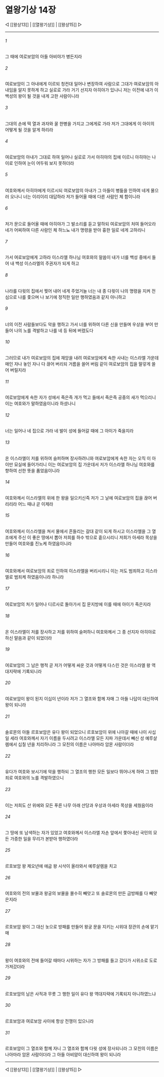# 열왕기상 14장

◁ [[왕상13]] | [[열왕기상]] | [[왕상15]] ▷
***

###### 1
그 때에 여로보암의 아들 아비야가 병든지라

###### 2
여로보암이 그 아내에게 이르되 청컨대 일어나 변장하여 사람으로 그대가 여로보암의 아내임을 알지 못하게 하고 실로로 가라 거기 선지자 아히야가 있나니 저는 이전에 내가 이 백성의 왕이 될 것을 내게 고한 사람이니라

###### 3
그대의 손에 떡 열과 과자와 꿀 한병을 가지고 그에게로 가라 저가 그대에게 이 아이의 어떻게 될 것을 알게 하리라

###### 4
여로보암의 아내가 그대로 하여 일어나 실로로 가서 아히야의 집에 이르니 아히야는 나이로 인하여 눈이 어두워 보지 못하더라

###### 5
여호와께서 아히야에게 이르시되 여로보암의 아내가 그 아들이 병듦을 인하여 네게 물으러 오나니 너는 이리이리 대답하라 저가 들어올 때에 다른 사람인 체 함이니라

###### 6
저가 문으로 들어올 때에 아히야가 그 발소리를 듣고 말하되 여로보암의 처여 들어오라 네가 어찌하여 다른 사람인 체 하느뇨 내가 명령을 받아 흉한 일로 네게 고하리니

###### 7
가서 여로보암에게 고하라 이스라엘 하나님 여호와의 말씀이 내가 너를 백성 중에서 들어 내 백성 이스라엘의 주권자가 되게 하고

###### 8
나라를 다윗의 집에서 찢어 내어 네게 주었거늘 너는 내 종 다윗이 나의 명령을 지켜 전심으로 나를 좇으며 나 보기에 정직한 일만 행하였음과 같지 아니하고

###### 9
너의 이전 사람들보다도 악을 행하고 가서 너를 위하여 다른 신을 만들며 우상을 부어 만들어 나의 노를 격발하고 나를 네 등 뒤에 버렸도다

###### 10
그러므로 내가 여로보암의 집에 재앙을 내려 여로보암에게 속한 사내는 이스라엘 가운데 매인 자나 놓인 자나 다 끊어 버리되 거름을 쓸어 버림 같이 여로보암의 집을 말갛게 쓸어 버릴지라

###### 11
여로보암에게 속한 자가 성에서 죽은즉 개가 먹고 들에서 죽은즉 공중의 새가 먹으리니 이는 여호와가 말하였음이니라 하셨나니

###### 12
너는 일어나 네 집으로 가라 네 발이 성에 들어갈 때에 그 아이가 죽을지라

###### 13
온 이스라엘이 저를 위하여 슬퍼하며 장사하려니와 여로보암에게 속한 자는 오직 이 아이만 묘실에 들어가리니 이는 여로보암의 집 가운데서 저가 이스라엘 하나님 여호와를 향하여 선한 뜻을 품었음이니라

###### 14
여호와께서 이스라엘의 위에 한 왕을 일으키신즉 저가 그 날에 여로보암의 집을 끊어 버리리라 어느 때냐 곧 이제라

###### 15
여호와께서 이스라엘을 쳐서 물에서 흔들리는 갈대 같이 되게 하시고 이스라엘을 그 열조에게 주신 이 좋은 땅에서 뽑아 저희를 하수 밖으로 흩으시리니 저희가 아세라 목상을 만들어 여호와를 진노케 하였음이니라

###### 16
여호와께서 여로보암의 죄로 인하여 이스라엘을 버리시리니 이는 저도 범죄하고 이스라엘로 범죄케 하였음이니라 하니라

###### 17
여로보암의 처가 일어나 디르사로 돌아가서 집 문지방에 이를 때에 아이가 죽은지라

###### 18
온 이스라엘이 저를 장사하고 저를 위하여 슬퍼하니 여호와께서 그 종 선지자 아히야로 하신 말씀과 같이 되었더라

###### 19
여로보암의 그 남은 행적 곧 저가 어떻게 싸운 것과 어떻게 다스린 것은 이스라엘 왕 역대지략에 기록되니라

###### 20
여로보암이 왕이 된지 이십이 년이라 저가 그 열조와 함께 자매 그 아들 나답이 대신하여 왕이 되니라

###### 21
솔로몬의 아들 르호보암은 유다 왕이 되었으니 르호보암이 위에 나아갈 때에 나이 사십일 세라 여호와께서 자기 이름을 두시려고 이스라엘 모든 지파 가운데서 빼신 성 예루살렘에서 십칠 년을 치리하니라 그 모친의 이름은 나아마라 암몬 사람이더라

###### 22
유다가 여호와 보시기에 악을 행하되 그 열조의 행한 모든 일보다 뛰어나게 하여 그 범한 죄로 여호와의 노를 격발하였으니

###### 23
이는 저희도 산 위에와 모든 푸른 나무 아래 산당과 우상과 아세라 목상을 세웠음이라

###### 24
그 땅에 또 남색하는 자가 있었고 여호와께서 이스라엘 자손 앞에서 쫓아내신 국민의 모든 가증한 일을 무리가 본받아 행하였더라

###### 25
르호보암 왕 제오년에 애굽 왕 시삭이 올라와서 예루살렘을 치고

###### 26
여호와의 전의 보물과 왕궁의 보물을 몰수히 빼앗고 또 솔로몬의 만든 금방패를 다 빼앗은지라

###### 27
르호보암 왕이 그 대신 놋으로 방패를 만들어 왕궁 문을 지키는 시위대 장관의 손에 맡기매

###### 28
왕이 여호와의 전에 들어갈 때마다 시위하는 자가 그 방패를 들고 갔다가 시위소로 도로 가져갔더라

###### 29
르호보암의 남은 사적과 무릇 그 행한 일이 유다 왕 역대지략에 기록되지 아니하였느냐

###### 30
르호보암과 여로보암 사이에 항상 전쟁이 있으니라

###### 31
르호보암이 그 열조와 함께 자니 그 열조와 함께 다윗 성에 장사되니라 그 모친의 이름은 나아마라 암몬 사람이더라 그 아들 아비얌이 대신하여 왕이 되니라

***
◁ [[왕상13]] | [[열왕기상]] | [[왕상15]] ▷